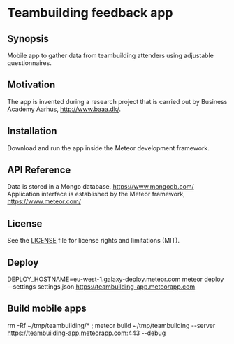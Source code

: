 # Teambuilding feedback app #

## Synopsis
Mobile app to gather data from teambuilding attenders using adjustable questionnaires.

## Motivation
The app is invented during a research project that is carried out by Business Academy Aarhus, http://www.baaa.dk/.

## Installation
Download and run the app inside the Meteor development framework.

## API Reference
Data is stored in a Mongo database, https://www.mongodb.com/
Application interface is established by the Meteor framework, https://www.meteor.com/

## License
See the [LICENSE](LICENSE.md) file for license rights and limitations (MIT).

## Deploy
DEPLOY_HOSTNAME=eu-west-1.galaxy-deploy.meteor.com meteor deploy --settings settings.json https://teambuilding-app.meteorapp.com

## Build mobile apps
rm -Rf ~/tmp/teambuilding/* ; meteor build ~/tmp/teambuilding --server https://teambuilding-app.meteorapp.com:443 --debug


